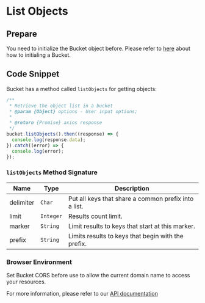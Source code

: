 # List Objects

## Prepare

You need to initialize the Bucket object before. Please refer to [here](./initialize_config_and_qingstor.md) about how to initialing a Bucket.

## Code Snippet

Bucket has a method called `listObjects` for getting objects:

```javascript
/**
 * Retrieve the object list in a bucket
 * @param {Object} options - User input options;
 *
 * @return {Promise} axios response
 */
bucket.listObjects().then((response) => {
  console.log(response.data);
}).catch((error) => {
  console.log(error);
});
```

### `listObjects` Method Signature

| Name | Type     | Description |
| ------------------ | -------- | -------------------------------------------------------------------------------------------------------------------------------------------------------------------------------------------------------------------- |
| delimiter | `Char` | Put all keys that share a common prefix into a list. |
| limit | `Integer` | Results count limit. |
| marker | `String` | Limit results to keys that start at this marker. |
| prefix | `String` | Limits results to keys that begin with the prefix. |

### Browser Environment
Set Bucket CORS before use to allow the current domain name to access your resources.

For more information, please refer to our [API documentation](https://docsv3.qingcloud.com/storage/object-storage/api/bucket/basic_opt/get/)
